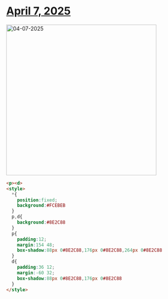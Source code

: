 # [April 7, 2025](https://cssbattle.dev/play/Bgmy61ozMHMMmQrOu6Aq)

<img src="https://firebasestorage.googleapis.com/v0/b/cssbattleapp.appspot.com/o/user%2Fe6YbeBahWNPT7VpE2rE2p85byxa2%2Ftargets%2Ftarget_3aFD9qK@2x.png?alt=media" width="400" alt="04-07-2025" />

```html
<p><d>
<style>
  *{
    position:fixed;
    background:#FCEBEB
  }
  p,d{
    background:#8E2C88
  }
  p{
    padding:12;
    margin:154 48;
    box-shadow:88px 0#8E2C88,176px 0#8E2C88,264px 0#8E2C88
  }
  d{
    padding:36 12;
    margin:-60 32;
    box-shadow:88px 0#8E2C88,176px 0#8E2C88
  }
</style>
```
